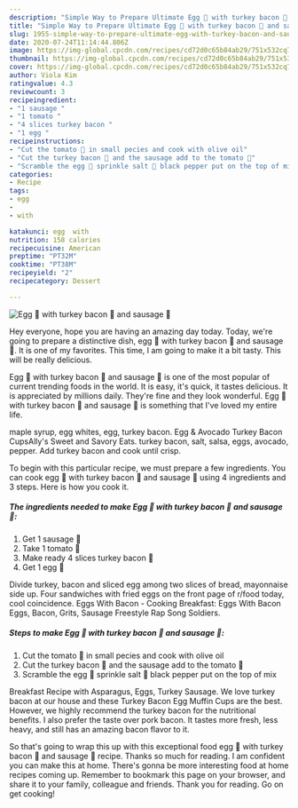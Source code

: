 ```yaml
---
description: "Simple Way to Prepare Ultimate Egg 🥚 with turkey bacon 🥓 and sausage 🌭"
title: "Simple Way to Prepare Ultimate Egg 🥚 with turkey bacon 🥓 and sausage 🌭"
slug: 1955-simple-way-to-prepare-ultimate-egg-with-turkey-bacon-and-sausage
date: 2020-07-24T11:14:44.806Z
image: https://img-global.cpcdn.com/recipes/cd72d0c65b84ab29/751x532cq70/egg-🥚-with-turkey-bacon-🥓-and-sausage-🌭-recipe-main-photo.jpg
thumbnail: https://img-global.cpcdn.com/recipes/cd72d0c65b84ab29/751x532cq70/egg-🥚-with-turkey-bacon-🥓-and-sausage-🌭-recipe-main-photo.jpg
cover: https://img-global.cpcdn.com/recipes/cd72d0c65b84ab29/751x532cq70/egg-🥚-with-turkey-bacon-🥓-and-sausage-🌭-recipe-main-photo.jpg
author: Viola Kim
ratingvalue: 4.3
reviewcount: 3
recipeingredient:
- "1 sausage "
- "1 tomato "
- "4 slices turkey bacon "
- "1 egg "
recipeinstructions:
- "Cut the tomato 🍅 in small pecies and cook with olive oil"
- "Cut the turkey bacon 🥓 and the sausage add to the tomato 🍅"
- "Scramble the egg 🥚 sprinkle salt 🧂 black pepper put on the top of mix"
categories:
- Recipe
tags:
- egg
- 
- with

katakunci: egg  with 
nutrition: 158 calories
recipecuisine: American
preptime: "PT32M"
cooktime: "PT38M"
recipeyield: "2"
recipecategory: Dessert

---
```



![Egg 🥚 with turkey bacon 🥓 and sausage 🌭](https://img-global.cpcdn.com/recipes/cd72d0c65b84ab29/751x532cq70/egg-🥚-with-turkey-bacon-🥓-and-sausage-🌭-recipe-main-photo.jpg)

Hey everyone, hope you are having an amazing day today. Today, we're going to prepare a distinctive dish, egg 🥚 with turkey bacon 🥓 and sausage 🌭. It is one of my favorites. This time, I am going to make it a bit tasty. This will be really delicious.

Egg 🥚 with turkey bacon 🥓 and sausage 🌭 is one of the most popular of current trending foods in the world. It is easy, it's quick, it tastes delicious. It is appreciated by millions daily. They're fine and they look wonderful. Egg 🥚 with turkey bacon 🥓 and sausage 🌭 is something that I've loved my entire life.

maple syrup, egg whites, egg, turkey bacon. Egg &amp; Avocado Turkey Bacon CupsAlly&#39;s Sweet and Savory Eats. turkey bacon, salt, salsa, eggs, avocado, pepper. Add turkey bacon and cook until crisp.


To begin with this particular recipe, we must prepare a few ingredients. You can cook egg 🥚 with turkey bacon 🥓 and sausage 🌭 using 4 ingredients and 3 steps. Here is how you cook it.

<!--inarticleads1-->

##### The ingredients needed to make Egg 🥚 with turkey bacon 🥓 and sausage 🌭:

1. Get 1 sausage 🌭
1. Take 1 tomato 🍅
1. Make ready 4 slices turkey bacon 🥓
1. Get 1 egg 🥚


Divide turkey, bacon and sliced egg among two slices of bread, mayonnaise side up. Four sandwiches with fried eggs on the front page of r/food today, cool coincidence. Eggs With Bacon - Cooking Breakfast: Eggs With Bacon Eggs, Bacon, Grits, Sausage Freestyle Rap Song Soldiers. 

<!--inarticleads2-->

##### Steps to make Egg 🥚 with turkey bacon 🥓 and sausage 🌭:

1. Cut the tomato 🍅 in small pecies and cook with olive oil
1. Cut the turkey bacon 🥓 and the sausage add to the tomato 🍅
1. Scramble the egg 🥚 sprinkle salt 🧂 black pepper put on the top of mix


Breakfast Recipe with Asparagus, Eggs, Turkey Sausage. We love turkey bacon at our house and these Turkey Bacon Egg Muffin Cups are the best. However, we highly recommend the turkey bacon for the nutritional benefits. I also prefer the taste over pork bacon. It tastes more fresh, less heavy, and still has an amazing bacon flavor to it. 

So that's going to wrap this up with this exceptional food egg 🥚 with turkey bacon 🥓 and sausage 🌭 recipe. Thanks so much for reading. I am confident you can make this at home. There's gonna be more interesting food at home recipes coming up. Remember to bookmark this page on your browser, and share it to your family, colleague and friends. Thank you for reading. Go on get cooking!
